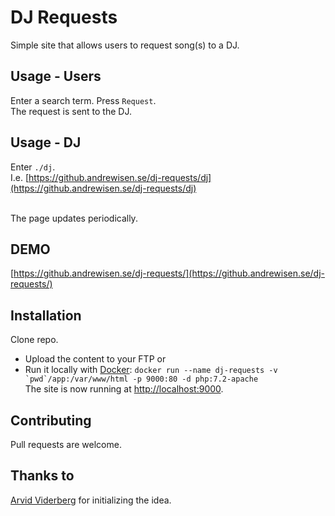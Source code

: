 # DJ Requests
Simple site that allows users to request song(s) to a DJ.

## Usage - Users
Enter a search term. Press ```Request```.<br>
The request is sent to the DJ.

## Usage - DJ
Enter ```./dj```.<br>
I.e. [https://github.andrewisen.se/dj-requests/dj](https://github.andrewisen.se/dj-requests/dj)<br><br>

The page updates periodically.

## DEMO
[https://github.andrewisen.se/dj-requests/](https://github.andrewisen.se/dj-requests/)

## Installation
Clone repo.
* Upload the content to your FTP or 
* Run it locally with [Docker](https://docker.com):
```docker run --name dj-requests -v `pwd`/app:/var/www/html -p 9000:80 -d php:7.2-apache```    
The site is now running at [http://localhost:9000](http://localhost:9000).

## Contributing
Pull requests are welcome.

## Thanks to
[Arvid Viderberg](https://github.com/Aweponken) for initializing the idea.
